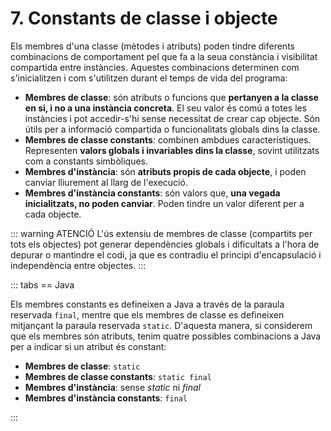 # 7. Constants de classe i objecte

Els membres d'una classe (mètodes i atributs) poden tindre diferents combinacions de comportament pel que fa a la seua constància i visibilitat compartida entre instàncies. Aquestes combinacions determinen com s'inicialitzen i com s'utilitzen durant el temps de vida del programa:

- **Membres de classe**: són atributs o funcions que **pertanyen a la classe en si, i no a una instància concreta**. El seu valor és comú a totes les instàncies i pot accedir-s'hi sense necessitat de crear cap objecte. Són útils per a informació compartida o funcionalitats globals dins la classe.
- **Membres de classe constants**: combinen ambdues característiques. Representen **valors globals i invariables dins la classe**, sovint utilitzats com a constants simbòliques.
- **Membres d'instància**: són **atributs propis de cada objecte**, i poden canviar lliurement al llarg de l'execució.
- **Membres d'instància constants**: són valors que, **una vegada inicialitzats, no poden canviar**. Poden tindre un valor diferent per a cada objecte.

::: warning ATENCIÓ
L'ús extensiu de membres de classe (compartits per tots els objectes) pot generar dependències globals i dificultats a l'hora de depurar o mantindre el codi, ja que es contradiu el principi d'encapsulació i independència entre objectes.
:::

::: tabs
== Java

Els membres constants es defineixen a Java a través de la paraula reservada `final`, mentre que els membres de classe es defineixen mitjançant la paraula reservada `static`. D'aquesta manera, si considerem que els membres són atributs, tenim quatre possibles combinacions a Java per a indicar si un atribut és constant:

- **Membres de classe**: `static`
- **Membres de classe constants**: `static final`
- **Membres d'instància**: sense *static* ni *final*
- **Membres d'instància constants**: `final`

:::
